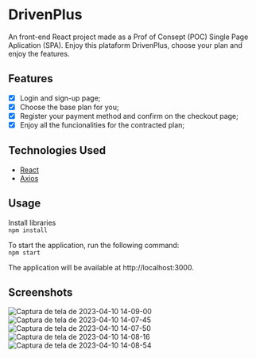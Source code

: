 # DrivenPlus

An front-end React project made as a Prof of Consept (POC) Single Page Aplication (SPA). Enjoy this plataform DrivenPlus, choose your plan and enjoy the features.

## Features

- [x] Login and sign-up page;
- [x] Choose the base plan for you;
- [x] Register your payment method and confirm on the checkout page;
- [x] Enjoy all the funcionalities for the contracted plan;

## Technologies Used

- [React](https://pt-br.reactjs.org/)
- [Axios](https://axios-http.com/docs/intro)

## Usage

Install libraries  
`npm install`  

To start the application, run the following command:  
`npm start`  

The application will be available at http://localhost:3000.

## Screenshots

![Captura de tela de 2023-04-10 14-09-00](https://user-images.githubusercontent.com/74396779/230953477-c08b5c35-00bd-464d-b282-bc8e2eb4bf69.png)
![Captura de tela de 2023-04-10 14-07-45](https://user-images.githubusercontent.com/74396779/230953488-7ad01a99-e95a-43a0-8ff7-61ea11ca4324.png)
![Captura de tela de 2023-04-10 14-07-50](https://user-images.githubusercontent.com/74396779/230953514-2e6e75fa-078c-4f24-aa7a-525444831ed3.png)
![Captura de tela de 2023-04-10 14-08-16](https://user-images.githubusercontent.com/74396779/230953568-0bf9b3d2-c2c2-4751-adf6-90384ac70f07.png)
![Captura de tela de 2023-04-10 14-08-54](https://user-images.githubusercontent.com/74396779/230953563-32e101b9-20d7-45e1-abb2-9789fb870245.png)
